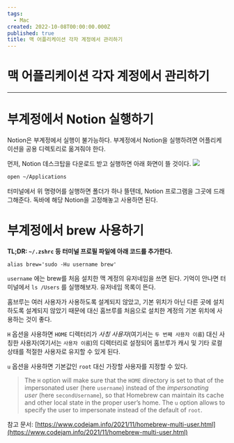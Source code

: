 ```yaml
---
tags:
  - Mac
created: 2022-10-08T00:00:00.000Z
published: true
title: 맥 어플리케이션 각자 계정에서 관리하기
---
```


# 맥 어플리케이션 각자 계정에서 관리하기
---

# 부계정에서 Notion 실행하기
Notion은 부계정에서 실행이 불가능하다. 부계정에서 Notion을 실행하려면 어플리케이션을 공용 디렉토리로 옮겨줘야 한다.

먼저, Notion 데스크탑을 다운로드 받고 실행하면 아래 화면이 뜰 것이다.
![](https://i.imgur.com/3oCD9Xy.png)

```bash
open ~/Applications
```

터미널에서 위 명령어를 실행하면 폴더가 하나 뜰텐데, Notion 프로그램을 그곳에 드래그해준다. 독바에 해당 Notion을 고정해놓고 사용하면 된다.

# 부계정에서 brew 사용하기
**TL;DR: `~/.zshrc` 등 터미널 프로필 파일에 아래 코드를 추가한다.**
```
alias brew='sudo -Hu username brew'
```
`username` 에는 brew를 처음 설치한 맥 계정의 유저네임을 쓰면 된다. 기억이 안나면 터미널에서 `ls /Users` 를 실행해보자. 유저네임 목록이 뜬다.

홈브루는 여러 사용자가 사용하도록 설계되지 않았고, 기본 위치가 아닌 다른 곳에 설치하도록 설계되지 않았기 때문에 대신 홈브루를 처음으로 설치한 계정의 기본 위치에 사용하는 것이 좋다.

`H` 옵션을 사용하면 `HOME` 디렉터리가 *사칭 사용자*(여기서는 `두 번째 사용자 이름`) 대신 사칭한 사용자(여기서는 `사용자 이름`)의 디렉터리로 설정되어 홈브루가 캐시 및 기타 로컬 상태를 적절한 사용자로 유지할 수 있게 된다.

`u` 옵션을 사용하면 기본값인 `root` 대신 가장할 사용자를 지정할 수 있다.

> The `H` option will make sure that the `HOME` directory is set to that of the impersonated user (here `username`) instead of the *impersonating user* (here `secondUsername`), so that Homebrew can maintain its cache and other local state in the proper user’s home.
> The `u` option allows to specify the user to impersonate instead of the default of `root`.

참고 문서: [https://www.codejam.info/2021/11/homebrew-multi-user.html](https://www.codejam.info/2021/11/homebrew-multi-user.html)